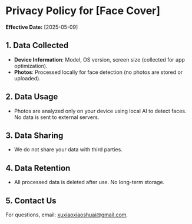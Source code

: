 # Privacy Policy for [Face Cover]

**Effective Date:** [2025-05-09]

## 1. Data Collected
- **Device Information**: Model, OS version, screen size (collected for app optimization).
- **Photos**: Processed locally for face detection (no photos are stored or uploaded).

## 2. Data Usage
- Photos are analyzed only on your device using local AI to detect faces. No data is sent to external servers.

## 3. Data Sharing
- We do not share your data with third parties.

## 4. Data Retention
- All processed data is deleted after use. No long-term storage.

## 5. Contact Us
For questions, email: xuxiaoxiaoshuai@gmail.com.
